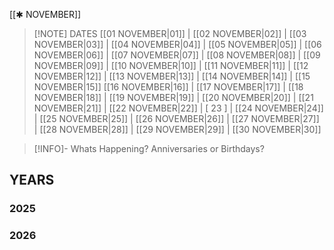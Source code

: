  [[✱ NOVEMBER]]

> [!NOTE] DATES
> [[01 NOVEMBER|01]] | [[02 NOVEMBER|02]] | [[03 NOVEMBER|03]] | [[04 NOVEMBER|04]] | [[05 NOVEMBER|05]] | [[06 NOVEMBER|06]] | [[07 NOVEMBER|07]] | [[08 NOVEMBER|08]] | [[09 NOVEMBER|09]] | [[10 NOVEMBER|10]] | [[11 NOVEMBER|11]] | [[12 NOVEMBER|12]] | [[13 NOVEMBER|13]] | [[14 NOVEMBER|14]] | [[15 NOVEMBER|15]]
> [[16 NOVEMBER|16]] | [[17 NOVEMBER|17]] | [[18 NOVEMBER|18]] | [[19 NOVEMBER|19]] | [[20 NOVEMBER|20]] | [[21 NOVEMBER|21]] | [[22 NOVEMBER|22]] | [ 23 ] | [[24 NOVEMBER|24]] | [[25 NOVEMBER|25]] | [[26 NOVEMBER|26]] | [[27 NOVEMBER|27]] | [[28 NOVEMBER|28]] | [[29 NOVEMBER|29]] | [[30 NOVEMBER|30]]

> [!INFO]- Whats Happening?
> Anniversaries or Birthdays? 
## YEARS
### 2025

### 2026